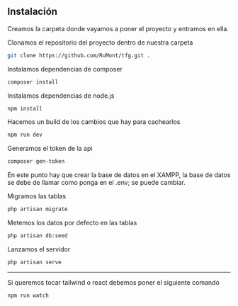 ## Instalación

Creamos la carpeta donde vayamos a poner el proyecto y entramos en ella.

Clonamos el repositorio del proyecto dentro de nuestra carpeta
```sh
git clone https://github.com/RuMont/tfg.git .
```

Instalamos dependencias de composer
```sh
composer install
```

Instalamos dependencias de node.js
```sh
npm install
```

Hacemos un build de los cambios que hay para cachearlos
```sh
npm run dev
```

Generamos el token de la api
```sh
composer gen-token
```

En este punto hay que crear la base de datos en el XAMPP, la base de datos se debe de llamar como ponga en el .env; se puede cambiar.

Migramos las tablas
```sh
php artisan migrate
```

Metemos los datos por defecto en las tablas
```sh
php artisan db:seed
```

Lanzamos el servidor
```sh
php artisan serve
```
<hr>

Si queremos tocar tailwind o react debemos poner el siguiente comando
```sh
npm run watch
```